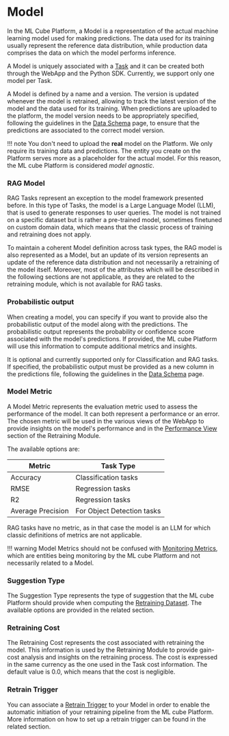 # Model

In the ML Cube Platform, a Model is a representation of the actual machine learning model used for making predictions. The data used
for its training usually represent the reference data distribution, while production data comprises the data on which the model 
performs inference.

A Model is uniquely associated with a [Task] and it can be created both through the WebApp and the Python SDK. 
Currently, we support only one model per Task.

A Model is defined by a name and a version. The version is updated whenever the model is retrained, allowing to 
track the latest version of the model and the data used for its training. When predictions are uploaded to the platform,
the model version needs to be appropriately specified, following the guidelines in the [Data Schema] page, to ensure that the
predictions are associated to the correct model version.

!!! note
    You don't need to upload the **real** model on the Platform. We only require its training data and predictions.
    The entity you create on the Platform serves more as a placeholder for the actual model. For this reason,
    the ML cube Platform is considered *model agnostic*.


### RAG Model

RAG Tasks represent an exception to the model framework presented before. In this type of Tasks, the model
is a Large Language Model (LLM), that is used to generate responses to user queries. The model is not trained on a specific dataset
but is rather a pre-trained model, sometimes finetuned on custom domain data, which means that the classic process of training and
retraining does not apply. 

To maintain a coherent Model definition across task types, the RAG model is also represented as a Model, 
but an update of its version represents an update of the reference data distribution and not necessarily
a retraining of the model itself. Moreover, most of the attributes which will be described in the following sections
are not applicable, as they are related to the retraining module, which is not available for RAG tasks.

### Probabilistic output

When creating a model, you can specify if you want to provide also the probabilistic output of the model along with the predictions. 
The probabilistic output represents the probability or confidence score associated with the model's predictions. If provided, 
the ML cube Platform will use this information to compute additional metrics and insights.

It is optional and currently supported only for Classification and RAG tasks. If specified, the probabilistic output must be provided 
as a new column in the predictions file, following the guidelines in the [Data Schema] page.

### Model Metric

A Model Metric represents the evaluation metric used to assess the performance of the model. 
It can both represent a performance or an error. The chosen metric will be used in the various views of the WebApp to
provide insights on the model's performance and in the [Performance View](modules/retraining.md#performance-view) section
of the Retraining Module.

The available options are:

| Metric            | Task Type                  |
|-------------------|----------------------------|
| Accuracy          | Classification tasks       |
| RMSE              | Regression tasks           |
| R2                | Regression tasks           |
| Average Precision | For Object Detection tasks |

RAG tasks have no metric, as in that case the model is an LLM for which classic definitions of metrics are not applicable.

!!! warning
    Model Metrics should not be confused with [Monitoring Metrics](monitoring/index.md#monitoring-metrics), which are
    entities being monitoring by the ML cube Platform and not necessarily related to a Model.

### Suggestion Type

The Suggestion Type represents the type of suggestion that the ML cube Platform should provide when computing the 
[Retraining Dataset](modules/retraining.md#retraining-dataset). The available options are provided in the related section.


### Retraining Cost

The Retraining Cost represents the cost associated with retraining the model. This information is used by the Retraining Module
to provide gain-cost analysis and insights on the retraining process. The cost is expressed in the same currency as the one used
in the Task cost information. The default value is 0.0, which means that the cost is negligible.

### Retrain Trigger

You can associate a [Retrain Trigger] to your Model in order to enable the automatic initiation of your retraining pipeline 
from the ML cube Platform. More information on how to set up a retrain trigger can be found in the related section.


[Task]: task.md
[Data Schema]: data_schema.md#subrole
[Retrain Trigger]: integrations/retrain_trigger.md